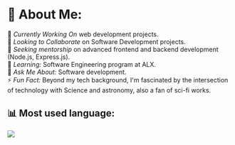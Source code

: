 # 💫 About Me:
🔭 *Currently Working On* web development projects.<br>👯 *Looking to Collaborate* on Software Development projects.<br>🤝 *Seeking mentorship* on advanced frontend and backend development (Node.js, Express.js).<br>🌱 *Learning:* Software Engineering program at ALX. <br>💬 *Ask Me About:* Software development.<br>⚡ *Fun Fact:* Beyond my tech background, I'm fascinated by the intersection of technology with Science and astronomy, also a fan of sci-fi works.<br>

## 📊 Most used language:
![](https://github-readme-stats.vercel.app/api/top-langs/?username=NatashaMuhanji&theme=dark&hide_border=false&include_all_commits=true&count_private=true&layout=compact)

